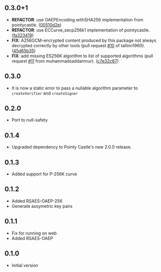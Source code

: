 ## 0.3.0+1

 - **REFACTOR**: use OAEPEncoding.withSHA256 implementation from pointycastle. ([00510d2e](https://github.com/appsup-dart/crypto_keys/commit/00510d2e3df5b24541230832c162f06c571cd18c))
 - **REFACTOR**: use ECCurve_secp256k1 implementation of pointycastle. ([fa323419](https://github.com/appsup-dart/crypto_keys/commit/fa323419ee9b8512707b7903a43a86d3dca89e70))
 - **FIX**: A256GCM-encrypted content produced by this package not always decrypted correctly by other tools (pull request [#10](https://github.com/appsup-dart/crypto_keys/issues/10) of tallinn1960). ([45d65b35](https://github.com/appsup-dart/crypto_keys/commit/45d65b357e7bf313b64f25cb80bd23c9d9d682e2))
 - **FIX**: add missing ES256K algorithm to list of supported algorithms (pull request [#11](https://github.com/appsup-dart/crypto_keys/issues/11) from muhammadsaddamnur). ([c7e32c67](https://github.com/appsup-dart/crypto_keys/commit/c7e32c67b92953e30a1b791f4572c5d70567b75a))


## 0.3.0

- It is now a static error to pass a nullable algorithm parameter to `createVerifier` and `createSigner`

## 0.2.0

- Port to null-safety

## 0.1.4

- Upgraded dependency to Pointy Castle's new 2.0.0 release.

## 0.1.3

- Added support for P-256K curve

## 0.1.2

- Added RSAES-OAEP-256
- Generate assymetric key pairs

## 0.1.1

- Fix for running on web
- Added RSAES-OAEP 

## 0.1.0

- Initial version
